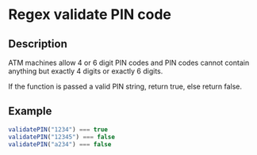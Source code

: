 # Regex validate PIN code

## Description

ATM machines allow 4 or 6 digit PIN codes and PIN codes cannot contain anything but exactly 4 digits or exactly 6 digits.

If the function is passed a valid PIN string, return true, else return false.

## Example

```js
validatePIN("1234") === true
validatePIN("12345") === false
validatePIN("a234") === false
```
